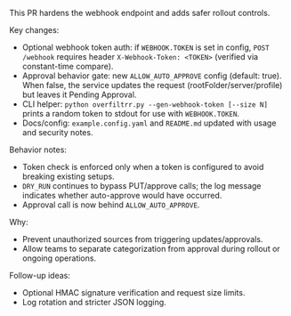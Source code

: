 This PR hardens the webhook endpoint and adds safer rollout controls.

Key changes:
- Optional webhook token auth: if `WEBHOOK.TOKEN` is set in config, `POST /webhook` requires header `X-Webhook-Token: <TOKEN>` (verified via constant-time compare).
- Approval behavior gate: new `ALLOW_AUTO_APPROVE` config (default: true). When false, the service updates the request (rootFolder/server/profile) but leaves it Pending Approval.
- CLI helper: `python overfiltrr.py --gen-webhook-token [--size N]` prints a random token to stdout for use with `WEBHOOK.TOKEN`.
- Docs/config: `example.config.yaml` and `README.md` updated with usage and security notes.

Behavior notes:
- Token check is enforced only when a token is configured to avoid breaking existing setups.
- `DRY_RUN` continues to bypass PUT/approve calls; the log message indicates whether auto-approve would have occurred.
- Approval call is now behind `ALLOW_AUTO_APPROVE`.

Why:
- Prevent unauthorized sources from triggering updates/approvals.
- Allow teams to separate categorization from approval during rollout or ongoing operations.

Follow-up ideas:
- Optional HMAC signature verification and request size limits.
- Log rotation and stricter JSON logging.
